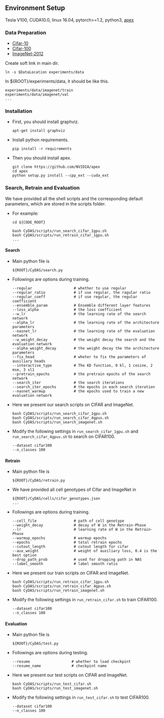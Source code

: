## Environment Setup

Tesla V100, CUDA10.0, linux 16.04, pytorch>=1.2, python3, [apex](https://github.com/NVIDIA/apex)

### Data Preparation
* [Cifar-10](https://www.cs.toronto.edu/~kriz/cifar.html)
* [Cifar-100](https://www.cs.toronto.edu/~kriz/cifar.html)
* [ImageNet-2012](http://www.image-net.org/)

Create soft link in main dir.
```
ln -s $DataLocation experiments/data
```
In ${ROOT}/experiments/data, it should be like this.
```
experiments/data/imagenet/train
experiments/data/imagenet/val
...
```

### Installation
* First, you should install graphviz.
     ```
     apt-get install graphviz
     ```
* Install python requirements.
    ```buildoutcfg
    pip install -r requirements
    ```
* Then you should install apex.
    ```buildoutcfg
    git clone https://github.com/NVIDIA/apex
    cd apex
    python setup.py install --cpp_ext --cuda_ext
    ```

### Search, Retrain and Evaluation
We have provided all the shell scripts and the corresponding default parameters, which are stored in the scripts folder.
* For example:
    ```buildoutcfg
    cd ${CODE_ROOT}
  
    bash CyDAS/scripts/run_search_cifar_1gpu.sh
    bash CyDAS/scripts/run_retrain_cifar_1gpu.sh
    ...
    ```

#### Search
* Main python file is 
    ```buildoutcfg
    ${ROOT}/CyDAS/search.py
    ```
* Followings are options during training.
    ```buildoutcfg
    --regular                   # whether to use regular
    --regular_ratio             # if use regular, the ragular ratio
    --regular_coeff             # if use regular, the regular coefficient
    --ensemble_param            # Ensemble different layer features
    --loss_alpha                # the loss coefficient
    --w_lr                      # the learning rate of the search network
    --alpha_lr                  # the learning rate of the architecture parameters
    --nasnet_lr                 # the learning rate of the evaluation network
    --w_weight_decay            # the weight decay the search and the evaluation network
    --alpha_weight_decay        # the weight decay the the architecture parameters
    --fix_head                  # wheter to fix the parameters of auxiliary heads
    --interactive_type          # The KD function, 0 kl, 1 cosine, 2 mse, 3 sl1
    --pretrain_epochs           # the pretrain epochs of the search network
    --search_iter               # the search iterations
    --search_iter_epochs        # the epochs in each search iteration
    --nasnet_warmup             # the epochs used to train a new evaluation network
    ```
* Here we present our search scripts on CIFAR and ImageNet.
    ```buildoutcfg
    bash CyDAS/scripts/run_search_cifar_1gpu.sh
    bash CyDAS/scripts/run_search_cifar_4gpus.sh
    bash CyDAS/scripts/run_search_imagenet.sh
    ```
* Modify the following settings in `run_search_cifar_1gpu.sh` and `run_search_cifar_4gpus.sh` to search on CIFAR100.
    ```
    --dataset cifar100
    --n_classes 100
    ```

#### Retrain
* Main python file is 
    ```buildoutcfg
    ${ROOT}/CyDAS/retrain.py
    ```
* We have provided all cell genotypes of Cifar and ImageNet in 
    ```buildoutcfg
    ${ROOT}/CyDAS/cells/cifar_genotypes.json
    ...
    ```
* Followings are options during training.
    ```buildoutcfg
    --cell_file                 # path of cell genotype
    --weight_decay              # decay of W in the Retrain-Phase
    --lr                        # learning rate of W in the Retrain-Phase
    --warmup_epochs             # warmup epochs 
    --epochs                    # total retrain epochs 
    --cutout_length             # cutout length for cifar
    --aux_weight                # weight of auxiliary loss, 0.4 is the best option   
    --drop_path_prob            # used for dropping path in NAS
    --label_smooth              # label smooth ratio
    ```
* Here we present our train scripts on CIFAR and ImageNet.
    ```buildoutcfg
    bash CyDAS/scripts/run_retrain_cifar_1gpu.sh
    bash CyDAS/scripts/run_retrain_cifar_4gpus.sh
    bash CyDAS/scripts/run_retrain_imagenet.sh
    ```
* Modify the following settings in `run_retrain_cifar.sh` to train CIFAR100.
    ```
    --dataset cifar100
    --n_classes 100
    ```

#### Evaluation
* Main python file is 
    ```buildoutcfg
    ${ROOT}/CyDAS/test.py
    ```
* Followings are options during testing.
    ```buildoutcfg
    --resume                   # whether to load checkpint
    --resume_name              # checkpint name
    ```
* Here we present our test scripts on CIFAR and ImageNet.
    ```buildoutcfg
    bash CyDAS/scripts/run_test_cifar.sh
    bash CyDAS/scripts/run_test_imagenet.sh
    ```
* Modify the following settings in `run_test_cifar.sh` to test CIFAR100.
    ```
    --dataset cifar100
    --n_classes 100
    ```
